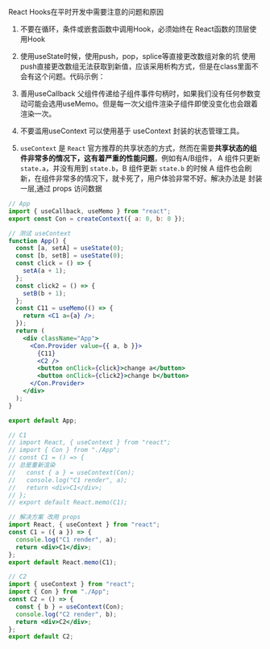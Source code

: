 React Hooks在平时开发中需要注意的问题和原因
1. 不要在循环，条件或嵌套函数中调用Hook，必须始终在 React函数的顶层使用Hook
2. 使用useState时候，使用push，pop，splice等直接更改数组对象的坑
使用push直接更改数组无法获取到新值，应该采用析构方式，但是在class里面不会有这个问题。代码示例：
3. 善用useCallback
父组件传递给子组件事件句柄时，如果我们没有任何参数变动可能会选用useMemo。但是每一次父组件渲染子组件即使没变化也会跟着渲染一次。
4. 不要滥用useContext 可以使用基于 useContext 封装的状态管理工具。

5. `useContext` 是 `React` 官方推荐的共享状态的方式，然而在需要**共享状态的组件非常多的情况下，这有着严重的性能问题**，例如有A/B组件， A 组件只更新 `state.a`，并没有用到 `state.b`，B 组件更新 `state.b` 的时候 A 组件也会刷新，在组件非常多的情况下，就卡死了，用户体验非常不好。解决办法是 封装一层,通过 props 访问数据
```jsx
// App
import { useCallback, useMemo } from "react";
export const Con = createContext({ a: 0, b: 0 });

// 测试 useContext
function App() {
  const [a, setA] = useState(0);
  const [b, setB] = useState(0);
  const click = () => {
    setA(a + 1);
  };
  const click2 = () => {
    setB(b + 1);
  };
  const C11 = useMemo(() => {
    return <C1 a={a} />;
  });
  return (
    <div className="App">
      <Con.Provider value={{ a, b }}>
        {C11}
        <C2 />
        <button onClick={click}>change a</button>
        <button onClick={click2}>change b</button>
      </Con.Provider>
    </div>
  );
}

export default App;

// C1
// import React, { useContext } from "react";
// import { Con } from "./App";
// const C1 = () => {
// 总是重新渲染
//   const { a } = useContext(Con);
//   console.log("C1 render", a);
//   return <div>C1</div>;
// };
// export default React.memo(C1);

// 解决方案 改用 props
import React, { useContext } from "react";
const C1 = ({ a }) => {
  console.log("C1 render", a);
  return <div>C1</div>;
};
export default React.memo(C1);

// C2
import { useContext } from "react";
import { Con } from "./App";
const C2 = () => {
  const { b } = useContext(Con);
  console.log("C2 render", b);
  return <div>C2</div>;
};
export default C2;
```



